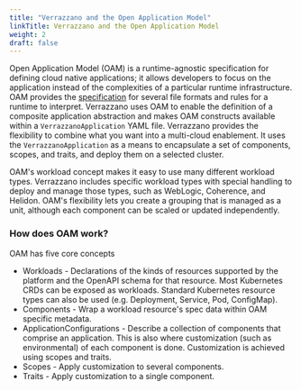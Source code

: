 ```yaml
---
title: "Verrazzano and the Open Application Model"
linkTitle: Verrazzano and the Open Application Model
weight: 2
draft: false
---
```


Open Application Model (OAM) is a runtime-agnostic specification for defining cloud native applications; it allows developers to focus on the application instead of the complexities of a particular runtime infrastructure.  OAM provides the [specification](https://github.com/oam-dev/spec) for several file formats and rules for a runtime to interpret.  Verrazzano uses OAM to enable the definition of a composite application abstraction and makes OAM constructs available within a `VerrazzanoApplication` YAML file.  Verrazzano provides the flexibility to combine what you want into a multi-cloud enablement. It uses the `VerrazzanoApplication` as a means to encapsulate a set of components, scopes, and traits, and deploy them on a selected cluster.

OAM's workload concept makes it easy to use many different workload types.  Verrazzano includes specific workload types with special handling to deploy and manage those types, such as WebLogic, Coherence, and Helidon.  OAM's flexibility lets you create a grouping that is managed as a unit, although each component can be scaled or updated independently.

### How does OAM work?
OAM has five core concepts

- Workloads - Declarations of the kinds of resources supported by the platform and the OpenAPI schema for that resource.  Most Kubernetes CRDs can be exposed as workloads.  Standard Kubernetes resource types can also be used (e.g. Deployment, Service, Pod, ConfigMap).
- Components - Wrap a workload resource's spec data within OAM specific metadata.  
- ApplicationConfigurations - Describe a collection of components that comprise an application.  This is also where customization (such as environmental) of each component is done.  Customization is achieved using scopes and traits.
- Scopes - Apply customization to several components.  
- Traits - Apply customization to a single component.
